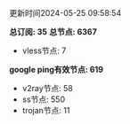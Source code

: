 更新时间2024-05-25 09:58:54

**总订阅: 35**
**总节点: 6367**
- vless节点: 7

**google ping有效节点: 619**
- v2ray节点: 58
- ss节点: 550
- trojan节点: 11
